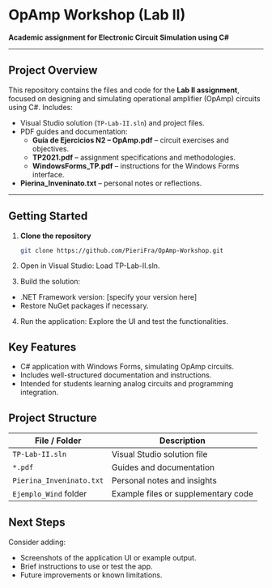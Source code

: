 # OpAmp Workshop (Lab II)

**Academic assignment for Electronic Circuit Simulation using C#**

---

##  Project Overview

This repository contains the files and code for the **Lab II assignment**, focused on designing and simulating operational amplifier (OpAmp) circuits using C#. Includes:
- Visual Studio solution (`TP-Lab-II.sln`) and project files.
- PDF guides and documentation:
  - **Guía de Ejercicios N2 – OpAmp.pdf** – circuit exercises and objectives.
  - **TP2021.pdf** – assignment specifications and methodologies.
  - **WindowsForms_TP.pdf** – instructions for the Windows Forms interface.
- **Pierina_Inveninato.txt** – personal notes or reflections.

---

##  Getting Started

1. **Clone the repository**  
   ```bash
   git clone https://github.com/PieriFra/OpAmp-Workshop.git
   
2. Open in Visual Studio:
Load TP-Lab-II.sln.

3. Build the solution:
 - .NET Framework version: [specify your version here]
 - Restore NuGet packages if necessary.

4. Run the application:
Explore the UI and test the functionalities.

## Key Features
 - C# application with Windows Forms, simulating OpAmp circuits.
 - Includes well-structured documentation and instructions.
 - Intended for students learning analog circuits and programming integration.

## Project Structure
| File / Folder            | Description                         |
| ------------------------ | ----------------------------------- |
| `TP-Lab-II.sln`          | Visual Studio solution file         |
| `*.pdf`                  | Guides and documentation            |
| `Pierina_Inveninato.txt` | Personal notes and insights         |
| `Ejemplo_Wind` folder    | Example files or supplementary code |

## Next Steps
Consider adding:
 - Screenshots of the application UI or example output.
 - Brief instructions to use or test the app.
 - Future improvements or known limitations.

